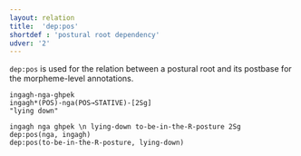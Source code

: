 ```yaml
---
layout: relation
title:  'dep:pos'
shortdef : 'postural root dependency'
udver: '2'
---
```


`dep:pos` is used for the relation between a postural root and its postbase for the morpheme-level annotations.

```
ingagh-nga-ghpek
ingagh*(POS)-nga(POS→STATIVE)-[2Sg]
"lying down"
```

~~~ sdparse
ingagh nga ghpek \n lying-down to-be-in-the-R-posture 2Sg
dep:pos(nga, ingagh)
dep:pos(to-be-in-the-R-posture, lying-down)
~~~
<!-- Interlanguage links updated Po lis 14 15:35:21 CET 2022 -->
